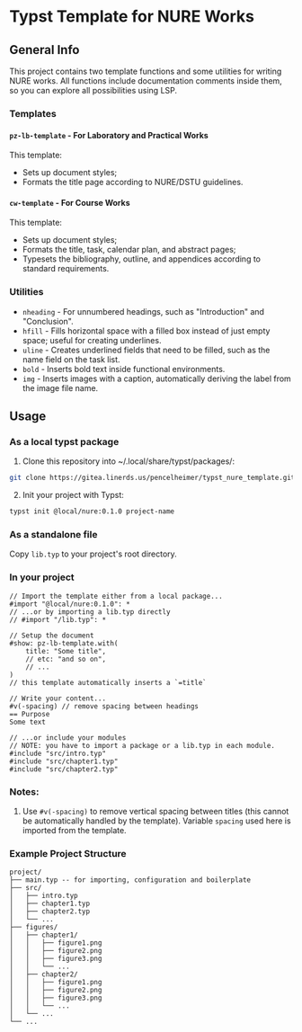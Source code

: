 # Typst Template for NURE Works

## General Info

This project contains two template functions and some utilities for writing NURE works. All functions include documentation comments inside them, so you can explore all possibilities using LSP.

### Templates

#### `pz-lb-template` - For Laboratory and Practical Works
This template:
- Sets up document styles;
- Formats the title page according to NURE/DSTU guidelines.

#### `cw-template` - For Course Works
This template:
- Sets up document styles;
- Formats the title, task, calendar plan, and abstract pages;
- Typesets the bibliography, outline, and appendices according to standard requirements.

### Utilities
- `nheading` - For unnumbered headings, such as "Introduction" and "Conclusion".
- `hfill` - Fills horizontal space with a filled box instead of just empty space; useful for creating underlines.
- `uline` - Creates underlined fields that need to be filled, such as the name field on the task list.
- `bold` - Inserts bold text inside functional environments.
- `img` - Inserts images with a caption, automatically deriving the label from the image file name.

## Usage

### As a local typst package
1. Clone this repository into ~/.local/share/typst/packages/:
```bash
git clone https://gitea.linerds.us/pencelheimer/typst_nure_template.git ~/.local/share/typst/packages/local/nure/0.1.0
```
2. Init your project with Typst:
```bash
typst init @local/nure:0.1.0 project-name
```

### As a standalone file
Copy `lib.typ` to your project's root directory.

### In your project
```typst
// Import the template either from a local package...
#import "@local/nure:0.1.0": *
// ...or by importing a lib.typ directly
// #import "/lib.typ": *

// Setup the document
#show: pz-lb-template.with(
    title: "Some title",
    // etc: "and so on",
    // ...
)
// this template automatically inserts a `=title`

// Write your content...
#v(-spacing) // remove spacing between headings
== Purpose
Some text

// ...or include your modules
// NOTE: you have to import a package or a lib.typ in each module.
#include "src/intro.typ"
#include "src/chapter1.typ"
#include "src/chapter2.typ"
```

### Notes:
1. Use `#v(-spacing)` to remove vertical spacing between titles (this cannot be automatically handled by the template). Variable `spacing` used here is imported from the template.

### Example Project Structure
```
project/
├── main.typ -- for importing, configuration and boilerplate
├── src/
│   ├── intro.typ
│   ├── chapter1.typ
│   ├── chapter2.typ
│   └── ...
├── figures/
│   ├── chapter1/
│   │   ├── figure1.png
│   │   ├── figure2.png
│   │   ├── figure3.png
│   │   └── ...
│   ├── chapter2/
│   │   ├── figure1.png
│   │   ├── figure2.png
│   │   ├── figure3.png
│   │   └── ...
│   └── ...
└── ...
```
